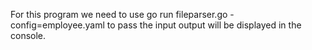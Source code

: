 For this program we need to use go run fileparser.go -config=employee.yaml to pass the input
output will be displayed in the console.

